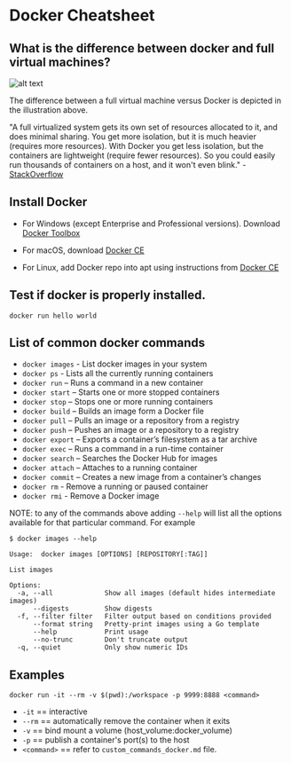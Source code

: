 # Docker Cheatsheet

## What is the difference between docker and full virtual machines?

![alt text](https://www.docker.com/sites/default/files/containers-vms-together%402x.png "Docker Vs VM")

The difference between a full virtual machine versus Docker is depicted in the illustration above.

"A full virtualized system gets its own set of resources allocated to it, and does minimal sharing. You get more isolation, but it is much heavier (requires more resources). With Docker you get less isolation, but the containers are lightweight (require fewer resources). So you could easily run thousands of containers on a host, and it won't even blink." - [StackOverflow](https://stackoverflow.com/questions/16047306/how-is-docker-different-from-a-normal-virtual-machine)

## Install Docker
 * For Windows (except Enterprise and Professional versions). Download [Docker Toolbox](https://docs.docker.com/toolbox/toolbox_install_windows/)

 * For macOS, download [Docker CE](https://docs.docker.com/docker-for-mac/install/)

 * For Linux, add Docker repo into apt using instructions from [Docker CE](https://docs.docker.com/engine/installation/linux/docker-ce/ubuntu/)

## Test if docker is properly installed.

```
docker run hello world
```

## List of common docker commands

* `docker images` - List docker images in your system
* `docker ps` - Lists all the currently running containers
* `docker run` – Runs a command in a new container
* `docker start` – Starts one or more stopped containers
* `docker stop` – Stops one or more running containers
* `docker build` – Builds an image form a Docker file
* `docker pull` – Pulls an image or a repository from a registry
* `docker push` – Pushes an image or a repository to a registry
* `docker export` – Exports a container’s filesystem as a tar archive
* `docker exec` – Runs a command in a run-time container
* `docker search` – Searches the Docker Hub for images
* `docker attach` – Attaches to a running container
* `docker commit` – Creates a new image from a container’s changes
* `docker rm` - Remove a running or paused container
* `docker rmi` - Remove a Docker image

NOTE: to any of the commands above adding `--help` will list all the options available for that particular command. For example

```
$ docker images --help

Usage:	docker images [OPTIONS] [REPOSITORY[:TAG]]

List images

Options:
  -a, --all             Show all images (default hides intermediate images)
      --digests         Show digests
  -f, --filter filter   Filter output based on conditions provided
      --format string   Pretty-print images using a Go template
      --help            Print usage
      --no-trunc        Don't truncate output
  -q, --quiet           Only show numeric IDs
```

## Examples

```
docker run -it --rm -v $(pwd):/workspace -p 9999:8888 <command>
```
- `-it` == interactive
- `--rm` == automatically remove the container when it exits
- `-v` == bind mount a volume (host_volume:docker_volume)
- `-p` == publish a container's port(s) to the host
- `<command>` == refer to `custom_commands_docker.md` file.